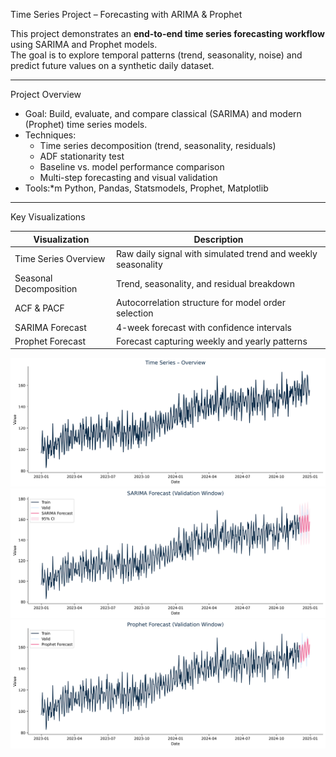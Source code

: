 Time Series Project – Forecasting with ARIMA & Prophet

This project demonstrates an **end-to-end time series forecasting workflow** using SARIMA and Prophet models.  
The goal is to explore temporal patterns (trend, seasonality, noise) and predict future values on a synthetic daily dataset.

---

Project Overview

- Goal: Build, evaluate, and compare classical (SARIMA) and modern (Prophet) time series models.  
- Techniques:  
  - Time series decomposition (trend, seasonality, residuals)  
  - ADF stationarity test  
  - Baseline vs. model performance comparison  
  - Multi-step forecasting and visual validation  
- Tools:*m Python, Pandas, Statsmodels, Prophet, Matplotlib  

---

Key Visualizations

| Visualization | Description |
|----------------|-------------|
| Time Series Overview | Raw daily signal with simulated trend and weekly seasonality |
| Seasonal Decomposition | Trend, seasonality, and residual breakdown |
| ACF & PACF | Autocorrelation structure for model order selection |
| SARIMA Forecast | 4-week forecast with confidence intervals |
| Prophet Forecast | Forecast capturing weekly and yearly patterns |

![Time Series Overview](reports/ts_overview.png)
![SARIMA Forecast](reports/sarima_forecast.png)
![Prophet Forecast](reports/prophet_forecast.png)


